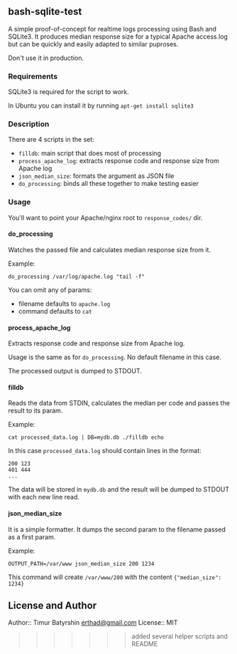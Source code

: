 ## bash-sqlite-test

A simple proof-of-concept for realtime logs processing using Bash and SQLite3.
It produces median response size for a typical Apache access.log but can be
quickly and easily adapted to similar puproses.

Don't use it in production.

### Requirements

SQLite3 is required for the script to work.

In Ubuntu you can install it by running `apt-get install sqlite3`

### Description

There are 4 scripts in the set:
* `filldb`: main script that does most of processing
* `process_apache_log`: extracts response code and response size from Apache log
* `json_median_size`: formats the argument as JSON file
* `do_processing`: binds all these together to make testing easier

### Usage

You'll want to point your Apache/nginx root to `response_codes/` dir.

#### do_processing

Watches the passed file and calculates median response size from it.

Example:
```
do_processing /var/log/apache.log "tail -f"
```

You can omit any of params:
 * filename defaults to `apache.log`
 * command defaults to `cat`

#### process_apache_log

Extracts response code and response size from Apache log.

Usage is the same as for `do_processing`.
No default filename in this case.

The processed output is dumped to STDOUT.

#### filldb

Reads the data from STDIN, calculates the median per code and passes the 
result to its param.

Example:
```
cat processed_data.log | DB=mydb.db ./filldb echo
```

In this case `processed_data.log` should contain lines in the format:
```
200 123
401 444
...
```
The data will be stored in `mydb.db` and the result will be dumped to STDOUT
with each new line read.

#### json_median_size

It is a simple formatter.
It dumps the second param to the filename passed as a first param.

Example:
```
OUTPUT_PATH=/var/www json_median_size 200 1234
```
This command will create `/var/www/200` with the content `{"median_size": 1234}`

## License and Author

Author:: Timur Batyrshin <erthad@gmail.com>
License:: MIT
>>>>>>> added several helper scripts and README
